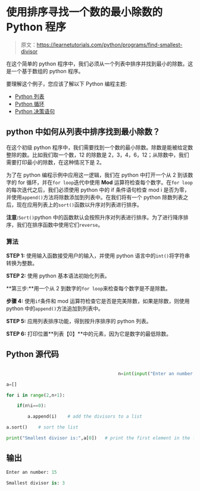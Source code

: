 # 使用排序寻找一个数的最小除数的Python 程序

> 原文：<https://learnetutorials.com/python/programs/find-smallest-divisor>

在这个简单的 python 程序中，我们必须从一个列表中排序并找到最小的除数。这是一个基于数组的 python 程序。

要理解这个例子，您应该了解以下 Python 编程主题:

*   [Python 列表](../../python/python-lists "Python list")
*   [Python 循环](../../python/python-loop-tutorials "Loops in Python")
*   [Python 决策语句](../../python/decision-making-statements "Python decision making statements")

## python 中如何从列表中排序找到最小除数？

在这个初级 python 程序中，我们需要找到一个数的最小除数。除数是能被给定数整除的数。比如我们取一个数，12 的除数是 2，3，4，6，12；从除数中，我们需要打印最小的除数，在这种情况下是 2。

为了在 python 编程示例中应用这一逻辑，我们在 python 中打开一个从 2 到该数字的 for 循环，并在`for loop`迭代中使用 **Mod** 运算符检查每个数字。在`for loop`的每次迭代之后，我们必须使用 python 中的 if 条件语句检查 mod i 是否为零，并使用`append()`方法将除数添加到列表中。在我们将有一个 python 除数列表之后，现在应用列表上的`sort()`函数以升序对列表进行排序。

**注意:**`Sort()`python 中的函数默认会按照升序对列表进行排序。为了进行降序排序，我们在排序函数中使用它们`reverse`。

### 算法

**STEP 1:** 使用输入函数接受用户的输入，并使用 python 语言中的`int()`将字符串转换为整数。

**STEP 2:** 使用 python 基本语法初始化列表。

**第三步:**用一个从 2 到数字的`for loop`来检查每个数字是不是除数。

**步骤 4:** 使用`if`条件和 mod 运算符检查它是否是完美除数，如果是除数，则使用 python 中的`append()`方法追加到列表中。

**STEP 5:** 应用列表排序功能，得到按升序排序的 python 列表。

**STEP 6:** 打印位置**列表【0】**中的元素，因为它是数字的最低除数。

## Python 源代码

```py

                                          n=int(input("Enter an number:"))

a=[]

for i in range(2,n+1):

    if(n%i==0):

        a.append(i)    # add the divisors to a list

a.sort()    # sort the list

print("Smallest divisor is:",a[0])   # print the first element in the list

```

## 输出

```py
Enter an number: 15

Smallest divisor is: 3
```